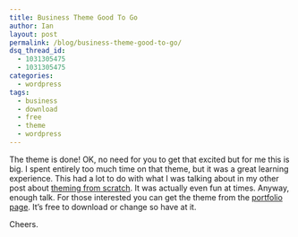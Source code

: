 ```yaml
---
title: Business Theme Good To Go
author: Ian
layout: post
permalink: /blog/business-theme-good-to-go/
dsq_thread_id:
  - 1031305475
  - 1031305475
categories:
  - wordpress
tags:
  - business
  - download
  - free
  - theme
  - wordpress
---
```

The theme is done! OK, no need for you to get that excited but for me this is big. I spent entirely too much time on that theme, but it was a great learning experience. This had a lot to do with what I was talking about in my other post about [theming from scratch][1]. It was actually even fun at times. Anyway, enough talk. For those interested you can get the theme from the [portfolio page][2]. It&#8217;s free to download or change so have at it.

Cheers.

 [1]: http://iansinnott.com/blog/wordpress-theming-from-scratch/ "WordPress Theming From Scratch"
 [2]: http://iansinnott.com/portfolio/wordpress-theme-business/ "WordPress Theme: Business"